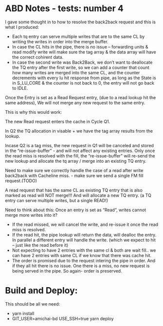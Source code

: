 
# ABD Notes - tests: number 4
I gave some thought in to how to resolve the back2back request and this is what I produced:

- Each tq entry can serve multiple writes that are to the same CL by writing the writes in order into the merge buffer.
- In case the CL hits in the pipe, there is no issue – forwarding units & read modify write will make sure the tag array & the data array will have the correct cohirent data.
- In case the second write was Back2Back, we don’t want to deallocate the TQ entry after the first write, so we can add a counter that count how many writes are merged into the same CL, and the counter decrements with every lu hit response from pipe, as long as the State is in S\_LU\_CORE & the counter is not back to 0, the entry will not go back to IDLE.

Once the Entry is set as a Read Request entry, (due to a read lookup hit the same address), We will not merge any new request to the same entry.

This is why this would work:

The new Read request enters the cache in Cycle Q1.

In Q2 the TQ allocation in visable + we have the tag array results from the lookup.

Incase Q2 is a tag miss, the new request in Q1 will be canceled and stored in the “re-issue-buffer" - and will not affect any existing entries.
Only once the read miss is resolved with the fill, the “re-issue-buffer" will re-send the new lookup and allocate the tq array / merge into an existing TQ entry.

Need to make sure we correctly handle the case of a read after write back2back with Cacheline miss. - make sure we send a single FM fill request.(TODO)

A read request that has the same CL as existing TQ entry that is also marked as read will NOT merge!!! And will allocate a new TQ entry. (a TQ entry can serve multiple writes, but a single READ!)


Need to think about this: Once an entry is set as “Read<a name="_int_ypnewna7"></a>”, writes cannot merge more writes into it?

- If the read missed, we will cancel the write, and re-issue it once the read miss is resolved.
- If the read hit, the pipe lookup will return the data, will dealloc the entry.
  In parallel a different entry will handle the write. (which we expect to hit – just like the read before it)
- Not expecting to have 2 entries with the same cl & both are wait fill.. we can have 2 entries with same CL if we know that there was cache hit.
- The order is promised due to the request intering the pipe in order. And if they all hit there is no issue. One there is a miss, no new request is being served in the pipe. So again- order is preserved.


# Build and Deploy:  
This should be all we need:
- yarn install  
- GIT_USER=amichai-bd USE_SSH=true yarn deploy  


